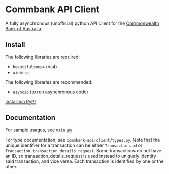 # Commbank API Client

A fully asynchronous (unofficial) python API client for the [Commonwealth Bank of Australia](https://www.commbank.com.au).

## Install

The following libraries are required:
- `beautifulsoup4` (bs4)
- `aiohttp`

The following libraries are recommended:
- `asyncio` (to run asynchronous code)

[Install via PyPI](https://pypi.org/project/commbank-api-client/)

## Documentation

For sample usages, see `main.py`

For type documentation, see `commbank-api-client/types.py`. Note that the unique identifier for a transaction can be either `Transaction.id` or `Transaction.transaction_details_request`.
Some transactions do not have an ID, so transaction_details_request is used instead to uniquely identify said transaction, and vice versa. Each transaction is identified by one or the other.
